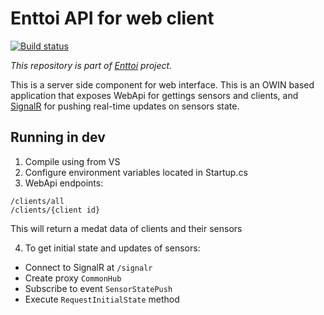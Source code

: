 # Enttoi API for web client

[![Build status](https://ci.appveyor.com/api/projects/status/mi0xgwxrpo7kburj/branch/master?svg=true)](https://ci.appveyor.com/project/jenyayel/enttoi-api-dotnet/branch/master)

*This repository is part of [Enttoi](http://enttoi.github.io/) project.*

This is a server side component for web interface. This is an OWIN based application that exposes WebApi for gettings sensors and clients, and [SignalR](https://github.com/SignalR/SignalR) for pushing real-time updates on sensors state.

## Running in dev

1. Compile using from VS 
2. Configure environment variables located in Startup.cs
3. WebApi endpoints:

  ```
  /clients/all
  /clients/{client id}
  ```
  This will return a medat data of clients and their sensors

4. To get initial state and updates of sensors:
  * Connect to SignalR at ```/signalr```
  * Create proxy ```CommonHub```
  * Subscribe to event ```SensorStatePush```
  * Execute ```RequestInitialState``` method

